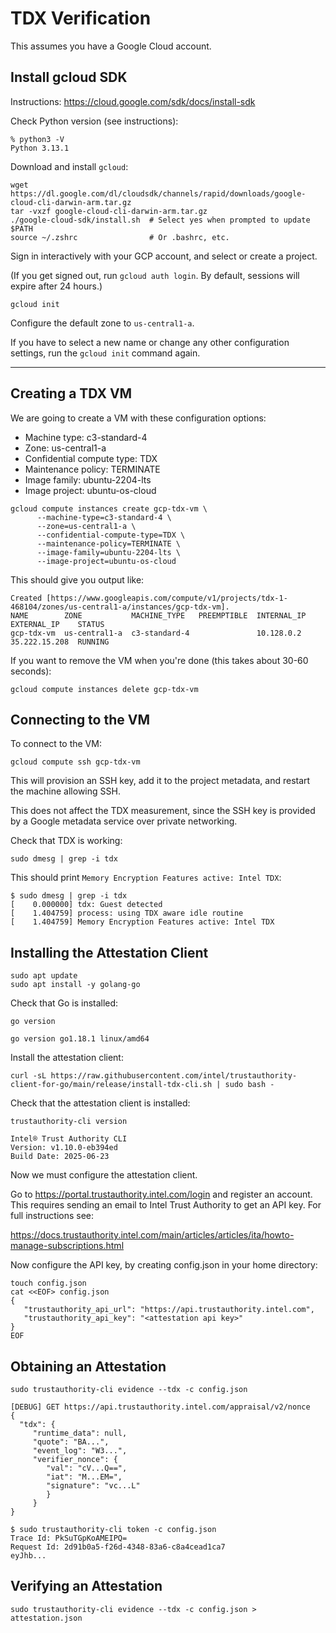 # TDX Verification

This assumes you have a Google Cloud account.

## Install gcloud SDK

Instructions: https://cloud.google.com/sdk/docs/install-sdk

Check Python version (see instructions):

```
% python3 -V
Python 3.13.1
```

Download and install `gcloud`:

```
wget https://dl.google.com/dl/cloudsdk/channels/rapid/downloads/google-cloud-cli-darwin-arm.tar.gz
tar -vxzf google-cloud-cli-darwin-arm.tar.gz
./google-cloud-sdk/install.sh  # Select yes when prompted to update $PATH
source ~/.zshrc                # Or .bashrc, etc.
```

Sign in interactively with your GCP account, and select or create a project.

(If you get signed out, run `gcloud auth login`. By default, sessions
will expire after 24 hours.)

```
gcloud init
```

Configure the default zone to `us-central1-a`.

If you have to select a new name or change any other configuration
settings, run the `gcloud init` command again.

---

## Creating a TDX VM

We are going to create a VM with these configuration options:

- Machine type: c3-standard-4
- Zone: us-central1-a
- Confidential compute type: TDX
- Maintenance policy: TERMINATE
- Image family: ubuntu-2204-lts
- Image project: ubuntu-os-cloud

```
gcloud compute instances create gcp-tdx-vm \
      --machine-type=c3-standard-4 \
      --zone=us-central1-a \
      --confidential-compute-type=TDX \
      --maintenance-policy=TERMINATE \
      --image-family=ubuntu-2204-lts \
      --image-project=ubuntu-os-cloud
```

This should give you output like:

```
Created [https://www.googleapis.com/compute/v1/projects/tdx-1-468104/zones/us-central1-a/instances/gcp-tdx-vm].
NAME        ZONE           MACHINE_TYPE   PREEMPTIBLE  INTERNAL_IP  EXTERNAL_IP    STATUS
gcp-tdx-vm  us-central1-a  c3-standard-4               10.128.0.2   35.222.15.208  RUNNING
```

If you want to remove the VM when you're done (this takes about 30-60 seconds):

```
gcloud compute instances delete gcp-tdx-vm
```

## Connecting to the VM

To connect to the VM:

```
gcloud compute ssh gcp-tdx-vm
```

This will provision an SSH key, add it to the project metadata, and
restart the machine allowing SSH.

This does not affect the TDX measurement, since the SSH key is
provided by a Google metadata service over private networking.

Check that TDX is working:

```
sudo dmesg | grep -i tdx
```

This should print `Memory Encryption Features active: Intel TDX`:

```
$ sudo dmesg | grep -i tdx
[    0.000000] tdx: Guest detected
[    1.404759] process: using TDX aware idle routine
[    1.404759] Memory Encryption Features active: Intel TDX
```

## Installing the Attestation Client

```
sudo apt update
sudo apt install -y golang-go
```

Check that Go is installed:

```
go version
```

```
go version go1.18.1 linux/amd64
```

Install the attestation client:

```
curl -sL https://raw.githubusercontent.com/intel/trustauthority-client-for-go/main/release/install-tdx-cli.sh | sudo bash -
```

Check that the attestation client is installed:

```
trustauthority-cli version
```

```
Intel® Trust Authority CLI
Version: v1.10.0-eb394ed
Build Date: 2025-06-23
```

Now we must configure the attestation client.

Go to https://portal.trustauthority.intel.com/login and register
an account. This requires sending an email to Intel Trust Authority
to get an API key. For full instructions see:

https://docs.trustauthority.intel.com/main/articles/articles/ita/howto-manage-subscriptions.html

Now configure the API key, by creating config.json in your home directory:

```
touch config.json
cat <<EOF> config.json
{
   "trustauthority_api_url": "https://api.trustauthority.intel.com",
   "trustauthority_api_key": "<attestation api key>"
}
EOF
```

## Obtaining an Attestation

```
sudo trustauthority-cli evidence --tdx -c config.json
```

```
[DEBUG] GET https://api.trustauthority.intel.com/appraisal/v2/nonce
{
  "tdx": {
     "runtime_data": null,
     "quote": "BA...",
     "event_log": "W3...",
     "verifier_nonce": {
        "val": "cV...Q==",
        "iat": "M...EM=",
        "signature": "vc...L"
        }
     }
}
```

```
$ sudo trustauthority-cli token -c config.json
Trace Id: PkSuTGpKoAMEIPQ=
Request Id: 2d91b0a5-f26d-4348-83a6-c8a4cead1ca7
eyJhb...
```

## Verifying an Attestation

```
sudo trustauthority-cli evidence --tdx -c config.json > attestation.json
```
